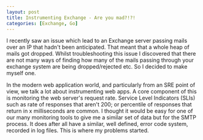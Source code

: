 ```yaml
---
layout: post
title: Instrumenting Exchange - Are you mad?!?!
categories: [Exchange, Go]
---
```


I recently saw an issue which lead to an Exchange server passing mails over an IP that hadn't been anticipated. That meant that a whole heap of mails got dropped. Whilst troubleshooting this issue I discovered that there are not many ways of finding how many of the mails passing through your exchange system are being dropped/rejected etc. So I decided to make myself one.

In the modern web application world, and particularly from an SRE point of view, we talk a lot about instrumenting web apps. A core component of this is monitoring the web server's request rate. Service Level Indicators (SLIs) such as rate of responses that aren't 200; or percentile of responses that return in x milliseconds are common. I thought it would be easy for one of our many monitoring tools to give me a similar set of data but for the SMTP process. It does after all have a similar, well defined, error code system, recorded in log files. This is where my problems started.

